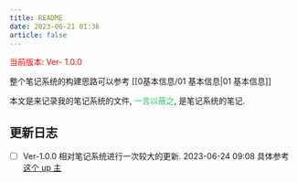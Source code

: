 ```yaml
---
title: README
date: 2023-06-21 01:36
article: false
---
```


<font color="#ff0000">当前版本: Ver- 1.0.0</font>

整个笔记系统的构建思路可以参考 [[0基本信息/01 基本信息|01 基本信息]]

本文是来记录我的笔记系统的文件, <font color="#2DC26B">一言以蔽之</font>, 是笔记系统的笔记.

## 更新日志

- [ ] Ver-1.0.0 相对笔记系统进行一次较大的更新. 2023-06-24 09:08 具体参考 [这个 up 主](https://publish.obsidian.md/thesaurus/)
